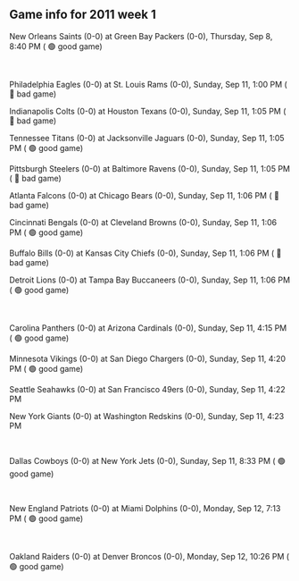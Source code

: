 ## Game info for 2011 week 1
New Orleans Saints (0-0) at Green Bay Packers (0-0), Thursday, Sep 8, 8:40 PM (	:green_circle: good game)


<br/>

Philadelphia Eagles (0-0) at St. Louis Rams (0-0), Sunday, Sep 11, 1:00 PM (	:red_circle: bad game)

Indianapolis Colts (0-0) at Houston Texans (0-0), Sunday, Sep 11, 1:05 PM (	:red_circle: bad game)

Tennessee Titans (0-0) at Jacksonville Jaguars (0-0), Sunday, Sep 11, 1:05 PM (	:green_circle: good game)

Pittsburgh Steelers (0-0) at Baltimore Ravens (0-0), Sunday, Sep 11, 1:05 PM (	:red_circle: bad game)

Atlanta Falcons (0-0) at Chicago Bears (0-0), Sunday, Sep 11, 1:06 PM (	:red_circle: bad game)

Cincinnati Bengals (0-0) at Cleveland Browns (0-0), Sunday, Sep 11, 1:06 PM (	:green_circle: good game)

Buffalo Bills (0-0) at Kansas City Chiefs (0-0), Sunday, Sep 11, 1:06 PM (	:red_circle: bad game)

Detroit Lions (0-0) at Tampa Bay Buccaneers (0-0), Sunday, Sep 11, 1:06 PM (	:green_circle: good game)


<br/>

Carolina Panthers (0-0) at Arizona Cardinals (0-0), Sunday, Sep 11, 4:15 PM (	:green_circle: good game)

Minnesota Vikings (0-0) at San Diego Chargers (0-0), Sunday, Sep 11, 4:20 PM (	:green_circle: good game)

Seattle Seahawks (0-0) at San Francisco 49ers (0-0), Sunday, Sep 11, 4:22 PM

New York Giants (0-0) at Washington Redskins (0-0), Sunday, Sep 11, 4:23 PM


<br/>

Dallas Cowboys (0-0) at New York Jets (0-0), Sunday, Sep 11, 8:33 PM (	:green_circle: good game)


<br/>

New England Patriots (0-0) at Miami Dolphins (0-0), Monday, Sep 12, 7:13 PM (	:green_circle: good game)


<br/>

Oakland Raiders (0-0) at Denver Broncos (0-0), Monday, Sep 12, 10:26 PM (	:green_circle: good game)

